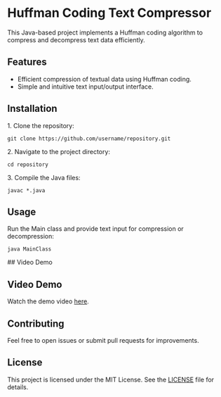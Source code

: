 <!DOCTYPE html>
<html lang="en">
<head>
</head>
<body>
    <h1>Huffman Coding Text Compressor</h1>
    <p>This Java-based project implements a Huffman coding algorithm to compress and decompress text data efficiently.</p>
    <h2>Features</h2>
    <ul>
        <li>Efficient compression of textual data using Huffman coding.</li>
        <li>Simple and intuitive text input/output interface.</li>
    </ul>
 <h2>Installation</h2>
    <p>1. Clone the repository:</p>
    <pre><code>git clone https://github.com/username/repository.git</code></pre>
    <p>2. Navigate to the project directory:</p>
    <pre><code>cd repository</code></pre>
    <p>3. Compile the Java files:</p>
    <pre><code>javac *.java</code></pre>
    
<h2>Usage</h2>
    <p>Run the Main class and provide text input for compression or decompression:</p>
    <pre><code>java MainClass</code></pre>
## Video Demo

## Video Demo

Watch the demo video [here](https://github.com/ItsMeRanajit/Text-compressor-using-Huffman-Coding/huffman.mp4).

    
<h2>Contributing</h2>
    <p>Feel free to open issues or submit pull requests for improvements.</p>
    
<h2>License</h2>
    <p>This project is licensed under the MIT License. See the <a href="LICENSE">LICENSE</a> file for details.</p>
</body>
</html>

